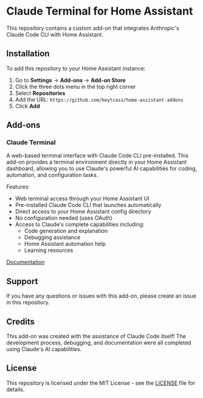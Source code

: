 # Claude Terminal for Home Assistant

This repository contains a custom add-on that integrates Anthropic's Claude Code CLI with Home Assistant.

## Installation

To add this repository to your Home Assistant instance:

1. Go to **Settings** → **Add-ons** → **Add-on Store**
2. Click the three dots menu in the top right corner
3. Select **Repositories**
4. Add the URL: `https://github.com/heytcass/home-assistant-addons`
5. Click **Add**

## Add-ons

### Claude Terminal

A web-based terminal interface with Claude Code CLI pre-installed. This add-on provides a terminal environment directly in your Home Assistant dashboard, allowing you to use Claude's powerful AI capabilities for coding, automation, and configuration tasks.

Features:
- Web terminal access through your Home Assistant UI
- Pre-installed Claude Code CLI that launches automatically
- Direct access to your Home Assistant config directory
- No configuration needed (uses OAuth)
- Access to Claude's complete capabilities including:
  - Code generation and explanation
  - Debugging assistance
  - Home Assistant automation help
  - Learning resources

[Documentation](claude-terminal/DOCS.md)

## Support

If you have any questions or issues with this add-on, please create an issue in this repository.

## Credits

This add-on was created with the assistance of Claude Code itself! The development process, debugging, and documentation were all completed using Claude's AI capabilities.

## License

This repository is licensed under the MIT License - see the [LICENSE](LICENSE) file for details.
